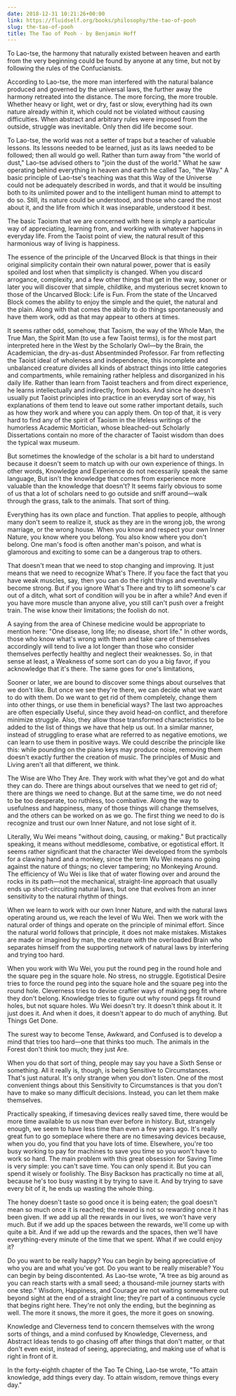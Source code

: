 ```yaml
---
date: 2018-12-31 10:21:26+00:00
link: https://fluidself.org/books/philosophy/the-tao-of-pooh
slug: the-tao-of-pooh
title: The Tao of Pooh - by Benjamin Hoff
---
```


To Lao-tse, the harmony that naturally existed between heaven and earth from the very beginning could be found by anyone at any time, but not by following the rules of the Confucianists.

According to Lao-tse, the more man interfered with the natural balance produced and governed by the universal laws, the further away the harmony retreated into the distance. The more forcing, the more trouble. Whether heavy or light, wet or dry, fast or slow, everything had its own nature already within it, which could not be violated without causing difficulties. When abstract and arbitrary rules were imposed from the outside, struggle was inevitable. Only then did life become sour.

To Lao-tse, the world was not a setter of traps but a teacher of valuable lessons. Its lessons needed to be learned, just as its laws needed to be followed; then all would go well. Rather than turn away from "the world of dust," Lao-tse advised others to "join the dust of the world." What he saw operating behind everything in heaven and earth he called Tao, "the Way." A basic principle of Lao-tse's teaching was that this Way of the Universe could not be adequately described in words, and that it would be insulting both to its unlimited power and to the intelligent human mind to attempt to do so. Still, its nature could be understood, and those who cared the most about it, and the life from which it was inseparable, understood it best.

The basic Taoism that we are concerned with here is simply a particular way of appreciating, learning from, and working with whatever happens in everyday life. From the Taoist point of view, the natural result of this harmonious way of living is happiness.

The essence of the principle of the Uncarved Block is that things in their original simplicity contain their own natural power, power that is easily spoiled and lost when that simplicity is changed. When you discard arrogance, complexity, and a few other things that get in the way, sooner or later you will discover that simple, childlike, and mysterious secret known to those of the Uncarved Block: Life is Fun. From the state of the Uncarved Block comes the ability to enjoy the simple and the quiet, the natural and the plain. Along with that comes the ability to do things spontaneously and have them work, odd as that may appear to others at times.

It seems rather odd, somehow, that Taoism, the way of the Whole Man, the True Man, the Spirit Man (to use a few Taoist terms), is for the most part interpreted here in the West by the Scholarly Owl—by the Brain, the Academician, the dry-as-dust Absentminded Professor. Far from reflecting the Taoist ideal of wholeness and independence, this incomplete and unbalanced creature divides all kinds of abstract things into little categories and compartments, while remaining rather helpless and disorganized in his daily life. Rather than learn from Taoist teachers and from direct experience, he learns intellectually and indirectly, from books. And since he doesn't usually put Taoist principles into practice in an everyday sort of way, his explanations of them tend to leave out some rather important details, such as how they work and where you can apply them. On top of that, it is very hard to find any of the spirit of Taoism in the lifeless writings of the humorless Academic Mortician, whose bleached-out Scholarly Dissertations contain no more of the character of Taoist wisdom than does the typical wax museum.

But sometimes the knowledge of the scholar is a bit hard to understand because it doesn't seem to match up with our own experience of things. In other words, Knowledge and Experience do not necessarily speak the same language, But isn't the knowledge that comes from experience more valuable than the knowledge that doesn't? It seems fairly obvious to some of us that a lot of scholars need to go outside and sniff around—walk through the grass, talk to the animals. That sort of thing.

Everything has its own place and function. That applies to people, although many don't seem to realize it, stuck as they are in the wrong job, the wrong marriage, or the wrong house. When you know and respect your own Inner Nature, you know where you belong. You also know where you don't belong. One man's food is often another man's poison, and what is glamorous and exciting to some can be a dangerous trap to others.

That doesn't mean that we need to stop changing and improving. It just means that we need to recognize What's There. If you face the fact that you have weak muscles, say, then you can do the right things and eventually become strong. But if you ignore What's There and try to lift someone's car out of a ditch, what sort of condition will you be in after a while? And even if you have more muscle than anyone alive, you still can't push over a freight train. The wise know their limitations; the foolish do not.

A saying from the area of Chinese medicine would be appropriate to mention here: "One disease, long life; no disease, short life." In other words, those who know what's wrong with them and take care of themselves accordingly will tend to live a lot longer than those who consider themselves perfectly healthy and neglect their weaknesses. So, in that sense at least, a Weakness of some sort can do you a big favor, if you acknowledge that it's there. The same goes for one's limitations,

Sooner or later, we are bound to discover some things about ourselves that we don't like. But once we see they're there, we can decide what we want to do with them. Do we want to get rid of them completely, change them into other things, or use them in beneficial ways? The last two approaches are often especially Useful, since they avoid head-on conflict, and therefore minimize struggle. Also, they allow those transformed characteristics to be added to the list of things we have that help us out. In a similar manner, instead of struggling to erase what are referred to as negative emotions, we can learn to use them in positive ways. We could describe the principle like this: while pounding on the piano keys may produce noise, removing them doesn't exactly further the creation of music. The principles of Music and Living aren't all that different, we think.

The Wise are Who They Are. They work with what they've got and do what they can do. There are things about ourselves that we need to get rid of; there are things we need to change. But at the same time, we do not need to be too desperate, too ruthless, too combative. Along the way to usefulness and happiness, many of those things will change themselves, and the others can be worked on as we go. The first thing we need to do is recognize and trust our own Inner Nature, and not lose sight of it.

Literally, Wu Wei means "without doing, causing, or making." But practically speaking, it means without meddlesome, combative, or egotistical effort. It seems rather significant that the character Wei developed from the symbols for a clawing hand and a monkey, since the term Wu Wei means no going against the nature of things; no clever tampering; no Monkeying Around. The efficiency of Wu Wei is like that of water flowing over and around the rocks in its path—not the mechanical, straight-line approach that usually ends up short-circuiting natural laws, but one that evolves from an inner sensitivity to the natural rhythm of things.

When we learn to work with our own Inner Nature, and with the natural laws operating around us, we reach the level of Wu Wei. Then we work with the natural order of things and operate on the principle of minimal effort. Since the natural world follows that principle, it does not make mistakes. Mistakes are made or imagined by man, the creature with the overloaded Brain who separates himself from the supporting network of natural laws by interfering and trying too hard.

When you work with Wu Wei, you put the round peg in the round hole and the square peg in the square hole. No stress, no struggle. Egotistical Desire tries to force the round peg into the square hole and the square peg into the round hole. Cleverness tries to devise craftier ways of making peg fit where they don't belong. Knowledge tries to figure out why round pegs fit round holes, but not square holes. Wu Wei doesn't try. It doesn't think about it. It just does it. And when it does, it doesn't appear to do much of anything. But Things Get Done.

The surest way to become Tense, Awkward, and Confused is to develop a mind that tries too hard—one that thinks too much. The animals in the Forest don't think too much; they just Are.

When you do that sort of thing, people may say you have a Sixth Sense or something. All it really is, though, is being Sensitive to Circumstances. That's just natural. It's only strange when you don't listen. One of the most convenient things about this Sensitivity to Circumstances is that you don't have to make so many difficult decisions. Instead, you can let them make themselves.

Practically speaking, if timesaving devices really saved time, there would be more time available to us now than ever before in history. But, strangely enough, we seem to have less time than even a few years ago. It's really great fun to go someplace where there are no timesaving devices because, when you do, you find that you have lots of time. Elsewhere, you're too busy working to pay for machines to save you time so you won't have to work so hard. The main problem with this great obsession for Saving Time is very simple: you can't save time. You can only spend it. But you can spend it wisely or foolishly. The Bisy Backson has practically no time at all, because he's too busy wasting it by trying to save it. And by trying to save every bit of it, he ends up wasting the whole thing.

The honey doesn't taste so good once it is being eaten; the goal doesn't mean so much once it is reached; the reward is not so rewarding once it has been given. If we add up all the rewards in our lives, we won't have very much. But if we add up the spaces between the rewards, we'll come up with quite a bit. And if we add up the rewards and the spaces, then we'll have everything-every minute of the time that we spent. What if we could enjoy it?

Do you want to be really happy? You can begin by being appreciative of who you are and what you've got. Do you want to be really miserable? You can begin by being discontented. As Lao-tse wrote, "A tree as big around as you can reach starts with a small seed; a thousand-mile journey starts with one step." Wisdom, Happiness, and Courage are not waiting somewhere out beyond sight at the end of a straight line; they're part of a continuous cycle that begins right here. They're not only the ending, but the beginning as well. The more it snows, the more it goes, the more it goes on snowing.

Knowledge and Cleverness tend to concern themselves with the wrong sorts of things, and a mind confused by Knowledge, Cleverness, and Abstract Ideas tends to go chasing off after things that don't matter, or that don't even exist, instead of seeing, appreciating, and making use of what is right in front of it.

In the forty-eighth chapter of the Tao Te Ching, Lao-tse wrote, "To attain knowledge, add things every day. To attain wisdom, remove things every day."
